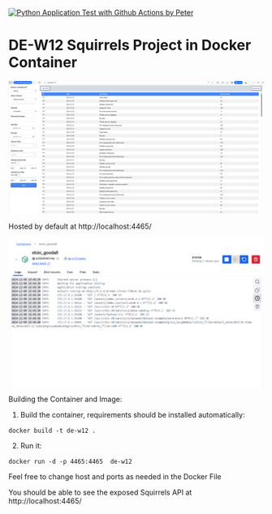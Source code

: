 [![Python Application Test with Github Actions by Peter](https://github.com/cpyang123/DE-W12/actions/workflows/test.yml/badge.svg)](https://github.com/cpyang123/DE-W12/actions/workflows/test.yml)

# DE-W12 Squirrels Project in Docker Container

![Squirrels Project](image.png)

Hosted by default at http://localhost:4465/

![alt text](image-1.png)


Building the Container and Image:

1. Build the container, requirements should be installed automatically:

```{bash}
docker build -t de-w12 . 
```

2. Run it:
```{bash}
docker run -d -p 4465:4465  de-w12
```

Feel free to change host and ports as needed in the Docker File

You should be able to see the exposed Squirrels API at http://localhost:4465/